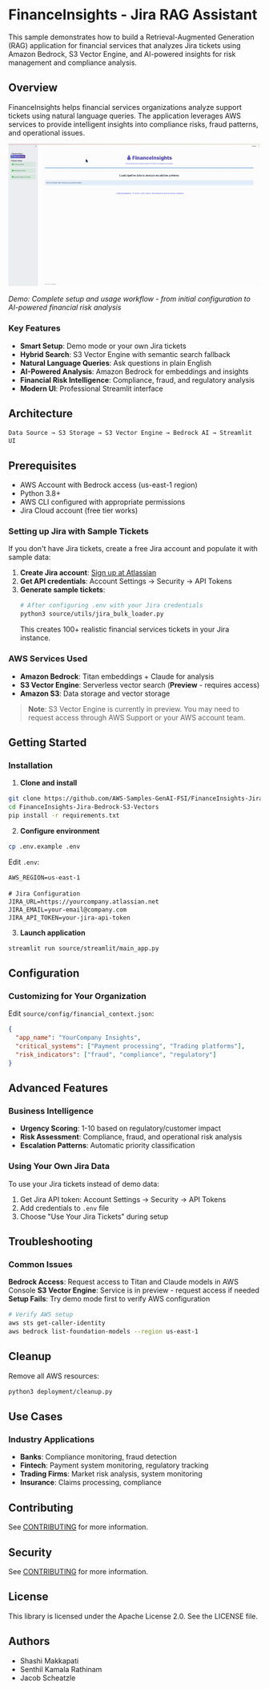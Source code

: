 # FinanceInsights - Jira RAG Assistant

This sample demonstrates how to build a Retrieval-Augmented Generation (RAG) application for financial services that analyzes Jira tickets using Amazon Bedrock, S3 Vector Engine, and AI-powered insights for risk management and compliance analysis.

## Overview

FinanceInsights helps financial services organizations analyze support tickets using natural language queries. The application leverages AWS services to provide intelligent insights into compliance risks, fraud patterns, and operational issues.

![FinanceInsights Demo](assets/demo.gif)

*Demo: Complete setup and usage workflow - from initial configuration to AI-powered financial risk analysis*

### Key Features

- **Smart Setup**: Demo mode or your own Jira tickets
- **Hybrid Search**: S3 Vector Engine with semantic search fallback
- **Natural Language Queries**: Ask questions in plain English
- **AI-Powered Analysis**: Amazon Bedrock for embeddings and insights
- **Financial Risk Intelligence**: Compliance, fraud, and regulatory analysis
- **Modern UI**: Professional Streamlit interface

## Architecture

```
Data Source → S3 Storage → S3 Vector Engine → Bedrock AI → Streamlit UI
```

## Prerequisites

- AWS Account with Bedrock access (us-east-1 region)
- Python 3.8+
- AWS CLI configured with appropriate permissions
- Jira Cloud account (free tier works)

### Setting up Jira with Sample Tickets

If you don't have Jira tickets, create a free Jira account and populate it with sample data:

1. **Create Jira account**: [Sign up at Atlassian](https://www.atlassian.com/software/jira/free)
2. **Get API credentials**: Account Settings → Security → API Tokens
3. **Generate sample tickets**:
   ```bash
   # After configuring .env with your Jira credentials
   python3 source/utils/jira_bulk_loader.py
   ```
   This creates 100+ realistic financial services tickets in your Jira instance.

### AWS Services Used

- **Amazon Bedrock**: Titan embeddings + Claude for analysis
- **S3 Vector Engine**: Serverless vector search (**Preview** - requires access)
- **Amazon S3**: Data storage and vector storage

> **Note**: S3 Vector Engine is currently in preview. You may need to request access through AWS Support or your AWS account team.

## Getting Started

### Installation

1. **Clone and install**
```bash
git clone https://github.com/AWS-Samples-GenAI-FSI/FinanceInsights-Jira-Bedrock-S3-Vectors.git
cd FinanceInsights-Jira-Bedrock-S3-Vectors
pip install -r requirements.txt
```

2. **Configure environment**
```bash
cp .env.example .env
```

Edit `.env`:
```env
AWS_REGION=us-east-1

# Jira Configuration
JIRA_URL=https://yourcompany.atlassian.net
JIRA_EMAIL=your-email@company.com
JIRA_API_TOKEN=your-jira-api-token
```

3. **Launch application**
```bash
streamlit run source/streamlit/main_app.py
```

## Configuration

### Customizing for Your Organization
Edit `source/config/financial_context.json`:

```json
{
  "app_name": "YourCompany Insights",
  "critical_systems": ["Payment processing", "Trading platforms"],
  "risk_indicators": ["fraud", "compliance", "regulatory"]
}
```

## Advanced Features

### Business Intelligence
- **Urgency Scoring**: 1-10 based on regulatory/customer impact
- **Risk Assessment**: Compliance, fraud, and operational risk analysis
- **Escalation Patterns**: Automatic priority classification

### Using Your Own Jira Data
To use your Jira tickets instead of demo data:
1. Get Jira API token: Account Settings → Security → API Tokens
2. Add credentials to `.env` file
3. Choose "Use Your Jira Tickets" during setup

## Troubleshooting

### Common Issues

**Bedrock Access**: Request access to Titan and Claude models in AWS Console
**S3 Vector Engine**: Service is in preview - request access if needed
**Setup Fails**: Try demo mode first to verify AWS configuration

```bash
# Verify AWS setup
aws sts get-caller-identity
aws bedrock list-foundation-models --region us-east-1
```

## Cleanup

Remove all AWS resources:
```bash
python3 deployment/cleanup.py
```

## Use Cases

### Industry Applications
- **Banks**: Compliance monitoring, fraud detection
- **Fintech**: Payment system monitoring, regulatory tracking
- **Trading Firms**: Market risk analysis, system monitoring
- **Insurance**: Claims processing, compliance

## Contributing

See [CONTRIBUTING](CONTRIBUTING.md) for more information.

## Security

See [CONTRIBUTING](CONTRIBUTING.md#security-issue-notifications) for more information.

## License

This library is licensed under the Apache License 2.0. See the LICENSE file.

## Authors

- Shashi Makkapati
- Senthil Kamala Rathinam
- Jacob Scheatzle
